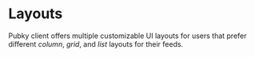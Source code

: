 # Layouts

Pubky client offers multiple customizable UI layouts for users that prefer different _column_, _grid_, and _list_ layouts for their feeds.